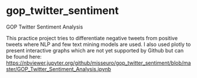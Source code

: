 # gop_twitter_sentiment
GOP Twitter Sentiment Analysis

This practice project tries to differentiate negative tweets from positive tweets where NLP and few text mining models are used. 
I also used plotly to present interactive graphs which are not yet supported by Github but can be found here:
https://nbviewer.jupyter.org/github/misseuro/gop_twitter_sentiment/blob/master/GOP_Twitter_Sentiment_Analysis.ipynb
